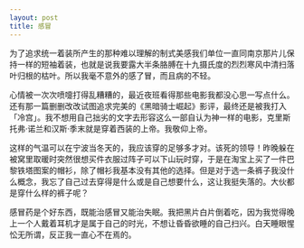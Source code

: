 ```yaml
---
layout: post
title: 感冒
---
```


为了追求统一着装所产生的那种难以理解的制式美感我们单位一直同南京那片儿保持一样的短袖着装，也就是说我要露大半条胳膊在十九摄氏度的烈烈寒风中清扫落叶归根的枯叶。所以我毫不意外的感了冒，而且病的不轻。

心情被一次次喷嚏打得乱糟糟的，最近夜班看得那些电影我都没心思一写点什么。还有那一篇删删改改试图追求完美的《黑暗骑士崛起》影评，最终还是被我打入「冷宫」。我不想用自己拙劣的文字去形容这么一部自认为神一样的电影，克里斯托弗·诺兰和汉斯·季末就是穿着西装的上帝。我敬仰上帝。

这样的气温可以在宁波当冬天的，我应该穿的足够多才对。该死的领导！昨晚躲在被窝里取暖时突然很想买件衣服过阵子可以下山玩时穿，于是在淘宝上买了一件巴黎铁塔图案的帽衫，除了帽衫我基本没有其他的选择。但是对于选一条裤子我没什么概念，我忘了自己过去穿得是什么或是自己想要什么，这让我挺失落的。大伙都是穿什么样的裤子呢？

感冒药是个好东西，既能治感冒又能治失眠。我把黑片白片倒着吃，因为我觉得晚上一个人戴着耳机才是属于自己的时光，不想让昏昏欲睡的自己扫兴。白天睡眼惺忪无所谓，反正我一直心不在焉的。